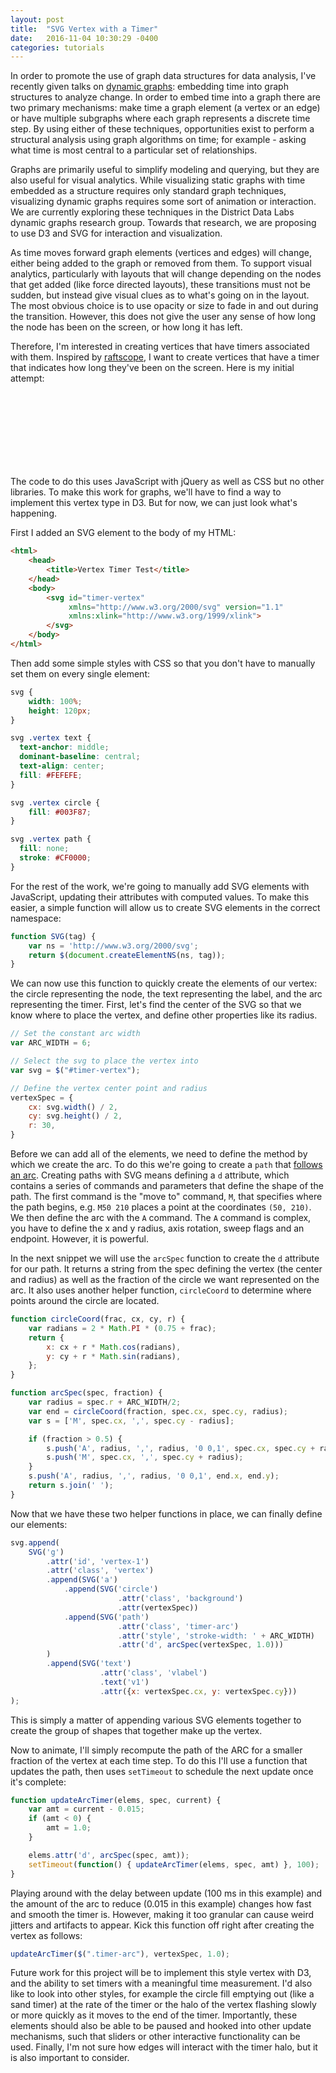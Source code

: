 ```yaml
---
layout: post
title:  "SVG Vertex with a Timer"
date:   2016-11-04 10:30:29 -0400
categories: tutorials
---
```


In order to promote the use of graph data structures for data analysis, I've recently given talks on [dynamic graphs](https://youtu.be/RgixxVpfXDY): embedding time into graph structures to analyze change. In order to embed time into a graph there are two primary mechanisms: make time a graph element (a vertex or an edge) or have multiple subgraphs where each graph represents a discrete time step. By using either of these techniques, opportunities exist to perform a structural analysis using graph algorithms on time; for example - asking what time is most central to a particular set of relationships.

Graphs are primarily useful to simplify modeling and querying, but they are also useful for visual analytics. While visualizing static graphs with time embedded as a structure requires only standard graph techniques, visualizing dynamic graphs requires some sort of animation or interaction. We are currently exploring these techniques in the District Data Labs dynamic graphs research group. Towards that research, we are proposing to use D3 and SVG for interaction and visualization.

As time moves forward graph elements (vertices and edges) will change, either being added to the graph or removed from them. To support visual analytics, particularly with layouts that will change depending on the nodes that get added (like force directed layouts), these transitions must not be sudden, but instead give visual clues as to what's going on in the layout. The most obvious choice is to use opacity or size to fade in and out during the transition. However, this does not give the user any sense of how long the node has been on the screen, or how long it has left.

Therefore, I'm interested in creating vertices that have timers associated with them. Inspired by [raftscope](https://raft.github.io/raftscope-replay/), I want to create vertices that have a timer that indicates how long they've been on the screen. Here is my initial attempt:

<style type="text/css">

    svg {
        width: 100%;
        height: 120px;
    }

    svg .vertex text {
      text-anchor: middle;
      dominant-baseline: central;
      text-align: center;
      fill: #FEFEFE;
    }

    svg .vertex circle {
        fill: #003F87;
    }

    svg .vertex path {
      fill: none;
      stroke: #CF0000;
    }


</style>

<svg id="timer-vertex"></svg>

<script
  src="https://code.jquery.com/jquery-3.1.1.slim.min.js"
  integrity="sha256-/SIrNqv8h6QGKDuNoLGA4iret+kyesCkHGzVUUV0shc="
  crossorigin="anonymous"></script>

<script type="text/javascript">

    var SVG = function(tag) {
        return $(document.createElementNS('http://www.w3.org/2000/svg', tag));
    };

    var ARC_WIDTH = 6;

    function circleCoord(frac, cx, cy, r) {
        var radians = 2 * Math.PI * (0.75 + frac);
        return {
            x: cx + r * Math.cos(radians),
            y: cy + r * Math.sin(radians),
        };
    }

    function arcSpec(spec, fraction) {
        var radius = spec.r + ARC_WIDTH/2;
        var end = circleCoord(fraction, spec.cx, spec.cy, radius);
        var s = ['M', spec.cx, ',', spec.cy - radius];

        if (fraction > 0.5) {
            s.push('A', radius, ',', radius, '0 0,1', spec.cx, spec.cy + radius);
            s.push('M', spec.cx, ',', spec.cy + radius);
        }
        s.push('A', radius, ',', radius, '0 0,1', end.x, end.y);
        return s.join(' ');
    }

    function updateArcTimer(elems, spec, current) {
        var amt = current - 0.015;
        if (amt < 0) {
            amt = 1.0;
        }

        elems.attr('d', arcSpec(spec, amt));
        setTimeout(function() { updateArcTimer(elems, spec, amt) }, 100);
    }

    $(document).ready(function() {

        var svg = $("#timer-vertex");

        vertexSpec = {
            cx: svg.width() / 2,
            cy: svg.height() / 2,
            r: 36,
        }

        // Create the vertex
        svg.append(
            SVG('g')
                .attr('id', 'vertex-1')
                .attr('class', 'vertex')
                .append(SVG('a')
                    .append(SVG('circle')
                                .attr('class', 'background')
                                .attr(vertexSpec))
                    .append(SVG('path')
                                .attr('class', 'timer-arc')
                                .attr('style', 'stroke-width: ' + ARC_WIDTH)
                                .attr('d', arcSpec(vertexSpec, 1.0)))
                )
                .append(SVG('text')
                            .attr('class', 'vlabel')
                            .text('v1')
                            .attr({x: vertexSpec.cx, y: vertexSpec.cy}))
        );

        // Animate the timer
        updateArcTimer($(".timer-arc"), vertexSpec, 1.0);

    });

</script>

The code to do this uses JavaScript with jQuery as well as CSS but no other libraries. To make this work for graphs, we'll have to find a way to implement this vertex type in D3. But for now, we can just look what's happening.

First I added an SVG element to the body of my HTML:

```html
<html>
    <head>
        <title>Vertex Timer Test</title>
    </head>
    <body>
        <svg id="timer-vertex"
             xmlns="http://www.w3.org/2000/svg" version="1.1"
             xmlns:xlink="http://www.w3.org/1999/xlink">
        </svg>
    </body>
</html>
```

Then add some simple styles with CSS so that you don't have to manually set them on every single element:

```css
svg {
    width: 100%;
    height: 120px;
}

svg .vertex text {
  text-anchor: middle;
  dominant-baseline: central;
  text-align: center;
  fill: #FEFEFE;
}

svg .vertex circle {
    fill: #003F87;
}

svg .vertex path {
  fill: none;
  stroke: #CF0000;
}
```

For the rest of the work, we're going to manually add SVG elements with JavaScript, updating their attributes with computed values. To make this easier, a simple function will allow us to create SVG elements in the correct namespace:

```javascript
function SVG(tag) {
    var ns = 'http://www.w3.org/2000/svg';
    return $(document.createElementNS(ns, tag));
}
```

We can now use this function to quickly create the elements of our vertex: the circle representing the node, the text representing the label, and the arc representing the timer. First, let's find the center of the SVG so that we know where to place the vertex, and define other properties like its radius.

```javascript
// Set the constant arc width
var ARC_WIDTH = 6;

// Select the svg to place the vertex into
var svg = $("#timer-vertex");

// Define the vertex center point and radius
vertexSpec = {
    cx: svg.width() / 2,
    cy: svg.height() / 2,
    r: 30,
}
```

Before we can add all of the elements, we need to define the method by which we create the arc. To do this we're going to create a `path` that [follows an arc](https://developer.mozilla.org/en-US/docs/Web/SVG/Tutorial/Paths#Arcs). Creating paths with SVG means defining a `d` attribute, which contains a series of commands and parameters that define the shape of the path. The first command is the "move to" command, `M`, that specifies where the path begins, e.g. `M50 210` places a point at the coordinates `(50, 210)`. We then define the arc with the `A` command. The `A` command is complex, you have to define the x and y radius, axis rotation, sweep flags and an endpoint. However, it is powerful.

In the next snippet we will use the `arcSpec` function to create the `d` attribute for our path. It returns a string from the spec defining the vertex (the center and radius) as well as the fraction of the circle we want represented on the arc. It also uses another helper function, `circleCoord` to determine where points around the circle are located.

```javascript
function circleCoord(frac, cx, cy, r) {
    var radians = 2 * Math.PI * (0.75 + frac);
    return {
        x: cx + r * Math.cos(radians),
        y: cy + r * Math.sin(radians),
    };
}

function arcSpec(spec, fraction) {
    var radius = spec.r + ARC_WIDTH/2;
    var end = circleCoord(fraction, spec.cx, spec.cy, radius);
    var s = ['M', spec.cx, ',', spec.cy - radius];

    if (fraction > 0.5) {
        s.push('A', radius, ',', radius, '0 0,1', spec.cx, spec.cy + radius);
        s.push('M', spec.cx, ',', spec.cy + radius);
    }
    s.push('A', radius, ',', radius, '0 0,1', end.x, end.y);
    return s.join(' ');
}
```

Now that we have these two helper functions in place, we can finally define our elements:

```javascript
svg.append(
    SVG('g')
        .attr('id', 'vertex-1')
        .attr('class', 'vertex')
        .append(SVG('a')
            .append(SVG('circle')
                        .attr('class', 'background')
                        .attr(vertexSpec))
            .append(SVG('path')
                        .attr('class', 'timer-arc')
                        .attr('style', 'stroke-width: ' + ARC_WIDTH)
                        .attr('d', arcSpec(vertexSpec, 1.0)))
        )
        .append(SVG('text')
                    .attr('class', 'vlabel')
                    .text('v1')
                    .attr({x: vertexSpec.cx, y: vertexSpec.cy}))
);
```

This is simply a matter of appending various SVG elements together to create the group of shapes that together make up the vertex.

Now to animate, I'll simply recompute the path of the ARC for a smaller fraction of the vertex at each time step. To do this I'll use a function that updates the path, then uses `setTimeout` to schedule the next update once it's complete:

```javascript
function updateArcTimer(elems, spec, current) {
    var amt = current - 0.015;
    if (amt < 0) {
        amt = 1.0;
    }

    elems.attr('d', arcSpec(spec, amt));
    setTimeout(function() { updateArcTimer(elems, spec, amt) }, 100);
}
```

Playing around with the delay between update (100 ms in this example) and the amount of the arc to reduce (0.015 in this example) changes how fast and smooth the timer is. However, making it too granular can cause weird jitters and artifacts to appear. Kick this function off right after creating the vertex as follows:

```javascript
updateArcTimer($(".timer-arc"), vertexSpec, 1.0);
```

Future work for this project will be to implement this style vertex with D3, and the ability to set timers with a meaningful time measurement. I'd also like to look into other styles, for example the circle fill emptying out (like a sand timer) at the rate of the timer or the halo of the vertex flashing slowly or more quickly as it moves to the end of the timer. Importantly, these elements should also be able to be paused and hooked into other update mechanisms, such that sliders or other interactive functionality can be used. Finally, I'm not sure how edges will interact with the timer halo, but it is also important to consider.
